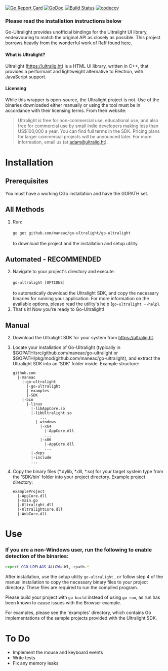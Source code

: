 [![Go Report Card](https://goreportcard.com/badge/github.com/maneac/go-ultralight?badge.svg)](https://goreportcard.com/report/github.com/maneac/go-ultralight)
[![GoDoc](http://godoc.org/github.com/maneac/go-ultralight?status.svg)](http://godoc.org/github.com/maneac/go-ultralight)
[![Build Status](https://travis-ci.org/maneac/go-ultralight.svg?branch=master)](https://travis-ci.org/maneac/go-ultralight)
[![codecov](https://codecov.io/gh/maneac/go-ultralight/branch/master/graph/badge.svg)](https://codecov.io/gh/maneac/go-ultralight)

### Please read the installation instructions below

Go-Ultralight provides unofficial bindings for the Ultralight UI library, endeavouring to match the original API as closely as possible. This project borrows heavily from the wonderful work of Raff found [here](https://github.com/raff/ultralight-go).

#### What is Ultralight?

Ultralight (https://ultralig.ht) is a HTML UI library, written in C++, that provides a performant and lightweight alternative to Electron, with JavaScript support.

#### Licensing

While this wrapper is open-source, the Ultralight project is not. Use of the binaries downloaded
either manually or using the tool must be in accordance with their licensing terms. From their website:<br>
> Ultralight is free for non-commercial use, educational use, and also free for commercial use by
> small indie developers making less than US$100,000 a year. You can find full terms in the SDK. 
> Pricing plans for larger commercial projects will be announced later. For more information, 
> email us (at adam@ultralig.ht).

# Installation

## Prerequisites

You must have a working CGo installation and have the GOPATH set.

## All Methods

1. Run:<br/><br/> `go get github.com/maneac/go-ultralight/go-ultralight` <br/><br/>to download the project and the installation and setup utility.

## Automated - RECOMMENDED

2. Navigate to your project's directory and execute:<br/><br/>`go-ultralight [OPTIONS]`<br/><br/>to automatically download the Ultralight SDK, and copy the necessary binaries for running your application. For more information on the available options, please read the utility's help (`go-ultralight --help`).
3. That's it! Now you're ready to Go-Ultralight!

## Manual

2. Download the Ultralight SDK for your system from https://ultralig.ht.

3. Locate your installation of Go-Ultralight (typically in $GOPATH/src/github.com/maneac/go-ultralight or $GOPATH/pkg/mod/github.com/maneac/go-ultralight), and extract the Ultralight SDK into an 'SDK' folder inside. Example structure:

    ```
    github.com
      |-maneac
        |-go-ultralight
          |-go-ultralight
          |-examples
          |-SDK
       	|-bin
       	  |-linux
       	    |-libAppCore.so
       	    |-libUltralight.so
                ... 
              |-windows
                |-x64
                  |-AppCore.dll
                  ...
                |-x86
                  |-AppCore.dll
                  ...
            |-deps
            |-include
            ...
    ```

4. Copy the binary files (*.dylib, *.dll, *.so) for your target system type from the 'SDK/bin' folder into your project directory. Example project directory:
   ```
   exampleProject
     |-AppCore.dll
     |-main.go
     |-Ultralight.dll
     |-UltralightCore.dll
     |-WebCore.dll
   ```
# Use

### If you are a non-Windows user, run the following to enable detection of the binaries:
```bash
export CGO_LDFLAGS_ALLOW=-Wl,-rpath.*
```

After installation, use the setup utility `go-ultralight` , or follow step 4 of the manual installation to copy the necessary binary files to your project directory. These files are required to run the compiled program.

Please build your project with `go build` instead of using `go run`, as run has been known to cause issues with the Browser example.

For examples, please see the 'examples' directory, which contains Go implementations of the sample projects provided with the Ultralight SDK.

# To Do

- Implement the mouse and keyboard events
- Write tests
- Fix any memory leaks
